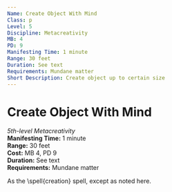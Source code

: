 ```yaml
---
Name: Create Object With Mind
Class: p
Level: 5
Discipline: Metacreativity
MB: 4
PD: 9
Manifesting Time: 1 minute
Range: 30 feet
Duration: See text
Requirements: Mundane matter
Short Description: Create object up to certain size
---
```

# Create Object With Mind
*5th-level Metacreativity*\
**Manifesting Time:** 1 minute\
**Range:** 30 feet\
**Cost:** MB 4, PD 9\
**Duration:** See text\
**Requirements:** Mundane matter

As the \spell{creation} spell, except as
noted here.
